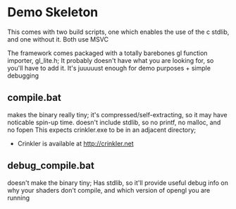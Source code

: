 # Demo Skeleton

This comes with two build scripts, one which enables the use of the
c stdlib, and one without it. Both use MSVC

The framework comes packaged with a totally barebones gl function importer, gl_lite.h;
It probably doesn't have what you are looking for, so you'll have to add it.
It's juuuuust enough for demo purposes + simple debugging

## compile.bat
makes the binary really tiny;
it's compressed/self-extracting, so it may have noticable spin-up time.
doesn't include stdlib, so no printf, no malloc, and no fopen
This expects crinkler.exe to be in an adjacent directory;
- Crinkler is available at <http://crinkler.net>

## debug_compile.bat
doesn't make the binary tiny;
Has stdlib, so it'll provide useful debug info on why your shaders
don't compile, and which version of opengl you are running
